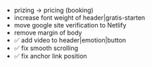 - prizing -> pricing (booking)
- increase font weight of header|gratis-starten
- move google site verification to Netlify
- remove margin of body
- ✅ add video to header|emotion|button
- ✅ fix smooth scrolling
- ✅ fix anchor link position

